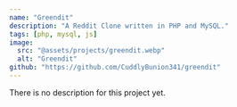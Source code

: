 ```yaml
---
name: "Greendit"
description: "A Reddit Clone written in PHP and MySQL."
tags: [php, mysql, js]
image:
  src: "@assets/projects/greendit.webp"
  alt: "Greendit"
github: "https://github.com/CuddlyBunion341/greendit"
---
```

There is no description for this project yet.

